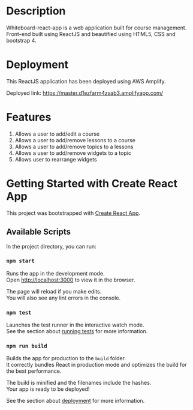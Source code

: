 # Description

Whiteboard-react-app is a web application built for course management. Front-end built using ReactJS and beautified using HTML5, CSS and bootstrap 4. 


# Deployment 
This ReactJS application has been deployed using AWS Amplify.

Deployed link: https://master.d1ezfarm4zsab3.amplifyapp.com/

# Features
  1. Allows a user to add/edit a course
  2. Allows a user to add/remove lessons to a course
  3. Allows a user to add/remove topics to a lessons
  4. Allows a user to add/remove widgets to a topic 
  5. Allows user to rearrange widgets
  
# Getting Started with Create React App
This project was bootstrapped with [Create React App](https://github.com/facebook/create-react-app).

## Available Scripts

In the project directory, you can run:

### `npm start`

Runs the app in the development mode.\
Open [http://localhost:3000](http://localhost:3000) to view it in the browser.

The page will reload if you make edits.\
You will also see any lint errors in the console.

### `npm test`

Launches the test runner in the interactive watch mode.\
See the section about [running tests](https://facebook.github.io/create-react-app/docs/running-tests) for more information.

### `npm run build`

Builds the app for production to the `build` folder.\
It correctly bundles React in production mode and optimizes the build for the best performance.

The build is minified and the filenames include the hashes.\
Your app is ready to be deployed!

See the section about [deployment](https://facebook.github.io/create-react-app/docs/deployment) for more information.
